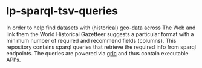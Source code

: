 # lp-sparql-tsv-queries

In order to help find datasets with (historical) geo-data across The Web and link them the World Historical Gazetteer suggests a particular format with a minimum number of required and recommend fields (columns). This repository contains sparql queries that retrieve the required info from sparql endpoints.
The queries are powered via [grlc](http://grlc.io) and thus contain executable API's.
